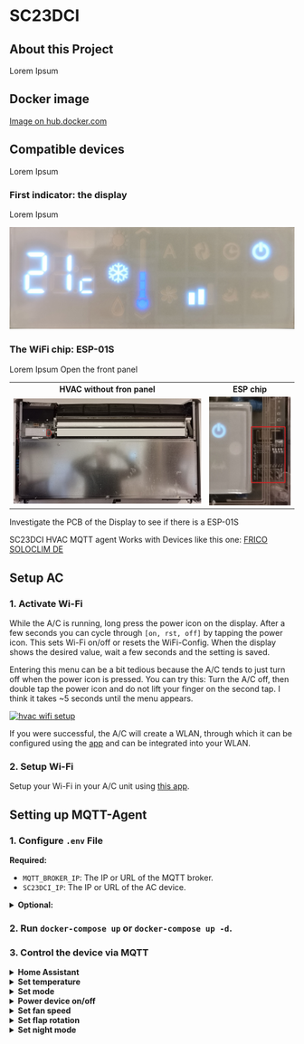 # SC23DCI

## About this Project
Lorem Ipsum

## Docker image
[Image on hub.docker.com][3]

## Compatible devices
Lorem Ipsum

### First indicator: the display
Lorem Ipsum

<a href="docs/images/display_closeup.jpg">
  <img src="docs/images/display_closeup.jpg" style="width: 720px" alt="display closeup">
</a>

### The WiFi chip: ESP-01S
Lorem Ipsum
Open the front panel
<table>
  <th>HVAC without fron panel</th><th>ESP chip</th>
  <tr>
    <td>
      <a href="docs/images/front_full.jpg">
        <img src="docs/images/front_full.jpg" style="width: 720px" alt="hvac without front panel">
      </a>
    </td>
    <td>
      <a href="docs/images/esp_closeup.jpg">
        <img src="docs/images/esp_closeup.jpg" style="width: 303px" alt="esp closeup">
      </a>
    </td>
  </tr>
</table>


Investigate the PCB of the Display to see if there is a ESP-01S



SC23DCI HVAC MQTT agent
Works with Devices like this one: [FRICO SOLOCLIM DE][1]


## Setup AC

### 1. Activate Wi-Fi

While the A/C is running, long press the power icon on the display. After a few seconds you can cycle through `[on, rst, off]` by tapping the power icon. This sets Wi-Fi on/off or resets the WiFi-Config. When the display shows the desired value, wait a few seconds and the setting is saved.

Entering this menu can be a bit tedious because the A/C tends to just turn off when the power icon is pressed. You can try this: Turn the A/C off, then double tap the power icon and do not lift your finger on the second tap. I think it takes ~5 seconds until the menu appears.

<a href="docs/videos/setup_wifi.gif">
<img src="docs/videos/setup_wifi.gif" style="width: 720px" alt="hvac wifi setup">
</a>

If you were successful, the A/C will create a WLAN, through which it can be configured using the [app][2] and can be integrated into your WLAN.

### 2. Setup Wi-Fi

Setup your Wi-Fi in your A/C unit using [this app][2].

## Setting up MQTT-Agent

### 1. **Configure `.env` File**

**Required:**
- `MQTT_BROKER_IP`: The IP or URL of the MQTT broker.
- `SC23DCI_IP`: The IP or URL of the AC device.

<details>
<summary><strong>Optional:</strong></summary>

- `MQTT_BROKER_PORT`: The port of the MQTT broker.
  - Default: `1883`
- `MQTT_TOPIC_TEMPERATURE`: The topic to publish the temperature.
  - Default: `sc23dci/sensors/temperature/ac`
- `MQTT_TOPIC_ALL`: The topic to publish all values as a single JSON.
  - Default: `sc23dci/all`
- `MQTT_TOPIC_POWERSTATE`: The topic to publish the power state.
  - Default: `sc23dci/powerstate`
- `MQTT_TOPIC_POWERSTATE_SET`: The topic to subscribe for power state commands.
  - Default: `sc23dci/powerstate/set`
- `MQTT_TOPIC_MODE_SET`: The topic to subscribe for mode commands.
  - Default: `sc23dci/mode/set`
- `MQTT_TOPIC_SETPOINT_SET`: The topic to subscribe for setpoint commands.
  - Default: `sc23dci/setpoint/set`
- `MQTT_TOPIC_FLAP_MODE`: The topic to publish the flap rotation mode.
  - Default: `sc23dci/flap_mode`
- `MQTT_TOPIC_FLAP_MODE_SET`: The topic to subscribe for flap rotation commands.
  - Default: `sc23dci/flap_mode/set`
- `MQTT_TOPIC_FAN_SPEED`: The topic to publish the fan speed.
  - Default: `sc23dci/fan_speed`
- `MQTT_TOPIC_FAN_SPEED_SET`: The topic to subscribe for fan speed commands.
  - Default: `sc23dci/fan_speed/set`
- `MQTT_TOPIC_NIGHT_MODE_SET`: The topic to subscribe for night mode commands.
  - Default: `sc23dci/night_mode/set`
- `MQTT_TOPIC_LWT`: The topic to publish the Last Will and Testament (LWT) message.
  - Default: `sc23dci/lwt`
- `MQTT_HASSIO_AUTODETECT`: Enable or disable Zeroconf Home Assistant autodetect.
  - Default: `True`
- `MQTT_HASSIO_OBJECT_ID`: Set the unique ID of the AC for Home Assistant.
  - Default: `SC23DCI-unique-id-not-set`
- `MQTT_HASSIO_TOPIC`: The topic set in the MQTT integration in Home Assistant.
  - Default: `homeassistant`
- `SC23DCI_MAX_TEMP_C`: Maximum temperature that can be set on the AC.
  - Default: `31`
- `SC23DCI_MIN_TEMP_C`: Minimum temperature that can be set on the AC.
  - Default: `16`
- `SC23DCI_POLL_INTERVAL`: Interval in seconds to poll data from the AC.
    - Default: `10`
- `LOG_LEVEL`: Minimum logging level/verbosity: 
    - `TRACE, DEBUG, INFO, SUCCESS, WARNING, ERROR, CRITICAL`
    - Default: `INFO` 
</details>

### 2. Run `docker-compose up` or `docker-compose up -d`.

### 3. Control the device via MQTT

<details>
<summary><strong>Home Assistant</strong></summary>

| Home Assistant climate | Home Assistant climate detail |
| --------------------------------------------------------- | ------------------------------------------------------------------------ |
| ![Home Assistant climate](docs/images/hassio_climate.png) | ![Home Assistant climate details](docs/images/hassio_climate_detail.png) |



By default, the autodiscovery for Home Assistant is enabled. If you do not want to use this then you need to set the environment Variable in `.env.file`:

`MQTT_HASSIO_AUTODETECT=False`

If you want to use the autodiscovery for Home Assistant and you want to use more than one AC then make sure to set a unique ID:

`MQTT_HASSIO_OBJECT_ID=SC23DCI-unique-id`

</details>


<details>
<summary><strong>Set temperature</strong></summary>

- eg. set temperature to 20°C

If the configured topic is `sc23dci/sensors/temperature/ac`, publish the payload `20` to `sc23dci/sensors/temperature/ac`.

</details>

<details>
<summary><strong>Set mode</strong></summary>

- eg. set mode to cooling

If the configured topic is `sc23dci/mode/set`, publish the payload `1` or `cooling` to `sc23dci/mode/set`.

Modes:
- `0: heating`
- `1: cooling`
- `3: dehumidification`
- `4: fanonly`
- `5: auto`
- `6: off`

</details>

<details>
<summary><strong>Power device on/off</strong></summary>

- eg. turn device off (standby, Wi-Fi will still be up)

If the configured topic is `sc23dci/powerstate/set`, publish the payload `0` or `off` to `sc23dci/powerstate/set`.

States:
- `0: off`
- `1: on`

</details>

<details>
<summary><strong>Set fan speed</strong></summary>

- eg. set fan to auto

If the configured topic is `sc23dci/fan_speed/set`, publish the payload `0` or `auto` to `sc23dci/fan_speed/set`.

Speeds:
- `0: auto`
- `1: low`
- `2: medium`
- `3: high`

</details>

<details>
<summary><strong>Set flap rotation</strong></summary>

- eg. enable flap rotation

If the configured topic is `sc23dci/flap_mode/set`, publish the payload `0` or `on` to `sc23dci/flap_mode/set`.

Flap states:
- `0: on`
- `7: off`

</details>

<details>
<summary><strong>Set night mode</strong></summary>

- eg. enable night mode

If the configured topic is `sc23dci/night_mode/set`, publish the payload `1` or `on` to `sc23dci/night_mode/set`.

Flap states:
- `0: off`
- `1: on`

</details>

[1]: https://www.frico.net/fileadmin/user_upload/frico/Pdf/cat_frico_soloclim_de.pdf
[2]: https://play.google.com/store/apps/details?id=it.kumbe.innovapp20
[3]: https://hub.docker.com/r/cheerio123/sc23dci
